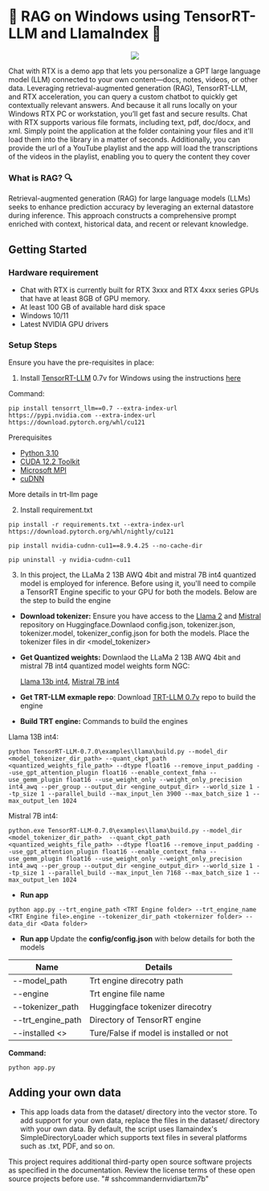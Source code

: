 # 🚀 RAG on Windows using TensorRT-LLM and LlamaIndex 🦙

<p align="center">
<img src="https://gitlab-master.nvidia.com/winai/trt-llm-rag-windows/-/raw/main/media/rag-demo.gif"  align="center">
</p>





Chat with RTX is a demo app that lets you personalize a GPT large language model (LLM) connected to your own content—docs, notes, videos, or other data. Leveraging retrieval-augmented generation (RAG), TensorRT-LLM, and RTX acceleration, you can query a custom chatbot to quickly get contextually relevant answers. And because it all runs locally on your Windows RTX PC or workstation, you’ll get fast and secure results.
Chat with RTX supports various file formats, including text, pdf, doc/docx, and xml. Simply point the application at the folder containing your files and it'll load them into the library in a matter of seconds. Additionally, you can provide the url of a YouTube playlist and the app will load the transcriptions of the videos in the playlist, enabling you to query the content they cover

### What is RAG? 🔍
Retrieval-augmented generation (RAG) for large language models (LLMs) seeks to enhance prediction accuracy by leveraging an external datastore during inference. This approach constructs a comprehensive prompt enriched with context, historical data, and recent or relevant knowledge.

## Getting Started

### Hardware requirement
- Chat with RTX is currently built for RTX 3xxx and RTX 4xxx series GPUs that have at least 8GB of GPU memory.
- At least 100 GB of available hard disk space
- Windows 10/11
- Latest NVIDIA GPU drivers

<h3 id="setup"> Setup Steps </h3>
Ensure you have the pre-requisites in place:

1. Install [TensorRT-LLM](https://github.com/NVIDIA/TensorRT-LLM/) 0.7v for Windows using the instructions [here](https://github.com/NVIDIA/TensorRT-LLM/tree/main/windows)

Command:
```
pip install tensorrt_llm==0.7 --extra-index-url https://pypi.nvidia.com --extra-index-url https://download.pytorch.org/whl/cu121
```
Prerequisites 
- [Python 3.10](https://www.python.org/downloads/windows/)
- [CUDA 12.2 Toolkit](https://developer.nvidia.com/cuda-12-2-2-download-archive?target_os=Windows&target_arch=x86_64)
- [Microsoft MPI](https://www.microsoft.com/en-us/download/details.aspx?id=57467)
- [cuDNN](https://developer.nvidia.com/cudnn)

More details in trt-llm page

2. Install requirement.txt
```
pip install -r requirements.txt --extra-index-url https://download.pytorch.org/whl/nightly/cu121

pip install nvidia-cudnn-cu11==8.9.4.25 --no-cache-dir

pip uninstall -y nvidia-cudnn-cu11
```

3. In this project, the LLaMa 2 13B AWQ 4bit and mistral 7B int4 quantized model is employed for inference. Before using it, you'll need to compile a TensorRT Engine specific to your GPU for both the models. Below are the step to build the engine

- **Download tokenizer:** Ensure you have access to the [Llama 2](https://huggingface.co/meta-llama/Llama-2-13b-chat-hf) and [Mistral](https://huggingface.co/mistralai/Mistral-7B-v0.1) repository on Huggingface.Downlaod config.json, tokenizer.json, tokenizer.model, tokenizer_config.json for both the models. Place the tokenizer files in dir <model_tokenizer>

- **Get Quantized weights:** Downlaod the LLaMa 2 13B AWQ 4bit and mistral 7B int4 quantized model weights form NGC:

    [Llama 13b int4](https://catalog.ngc.nvidia.com/orgs/nvidia/models/llama2-13b/files?version=1.3), [Mistral 7B int4](https://catalog.ngc.nvidia.com/orgs/nvidia/models/mistral-7b-int4-chat)

- **Get TRT-LLM exmaple repo**: Download [TRT-LLM 0.7v](https://github.com/NVIDIA/TensorRT-LLM/releases/tag/v0.7.0) repo to build the engine

- **Build TRT engine:** 
Commands to build the engines 

Llama 13B int4:
```
python TensorRT-LLM-0.7.0\examples\llama\build.py --model_dir <model_tokenizer_dir_path> --quant_ckpt_path <quantized_weights_file_path> --dtype float16 --remove_input_padding --use_gpt_attention_plugin float16 --enable_context_fmha --use_gemm_plugin float16 --use_weight_only --weight_only_precision int4_awq --per_group --output_dir <engine_output_dir> --world_size 1 --tp_size 1 --parallel_build --max_input_len 3900 --max_batch_size 1 --max_output_len 1024
```

Mistral 7B int4:
```
python.exe TensorRT-LLM-0.7.0\examples\llama\build.py --model_dir <model_tokenizer_dir_path>  --quant_ckpt_path <quantized_weights_file_path> --dtype float16 --remove_input_padding --use_gpt_attention_plugin float16 --enable_context_fmha --use_gemm_plugin float16 --use_weight_only --weight_only_precision int4_awq --per_group --output_dir <engine_output_dir> --world_size 1 --tp_size 1 --parallel_build --max_input_len 7168 --max_batch_size 1 --max_output_len 1024
```

- **Run app**
```
python app.py --trt_engine_path <TRT Engine folder> --trt_engine_name <TRT Engine file>.engine --tokenizer_dir_path <tokernizer folder> --data_dir <Data folder>

```
- **Run app**
Update the **config/config.json** with below details for both the models


| Name | Details |
| ------ | ------ |
| --model_path | Trt engine direcotry path |
| --engine | Trt engine file name |
| --tokenizer_path | Huggingface tokenizer direcotry |
| --trt_engine_path | Directory of TensorRT engine |
| --installed <> | Ture/False if model is installed or not |

**Command:**
```
python app.py
```

## Adding your own data
- This app loads data from the dataset/ directory into the vector store. To add support for your own data, replace the files in the dataset/ directory with your own data. By default, the script uses llamaindex's SimpleDirectoryLoader which supports text files in several platforms such as .txt, PDF, and so on.


This project requires additional third-party open source software projects as specified in the documentation. Review the license terms of these open source projects before use.
"# sshcommandernvidiartxm7b" 
